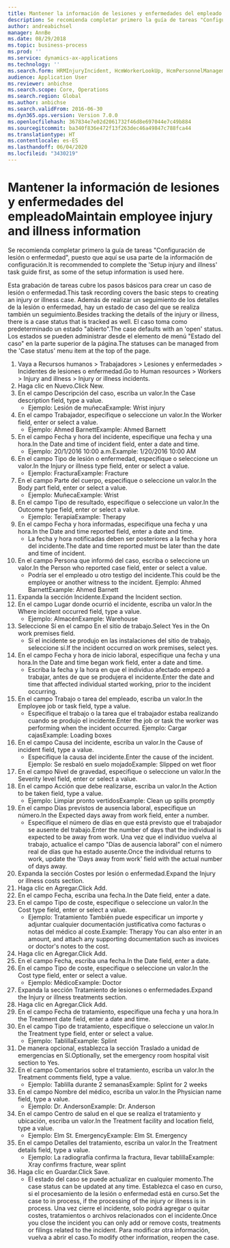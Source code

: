 ```yaml
---
title: Mantener la información de lesiones y enfermedades del empleado
description: Se recomienda completar primero la guía de tareas "Configuración de lesión o enfermedad", puesto que aquí se usa parte de la información de configuración.
author: andreabichsel
manager: AnnBe
ms.date: 08/29/2018
ms.topic: business-process
ms.prod: ''
ms.service: dynamics-ax-applications
ms.technology: ''
ms.search.form: HRMInjuryIncident, HcmWorkerLookUp, HcmPersonnelManagementWorkspace
audience: Application User
ms.reviewer: anbichse
ms.search.scope: Core, Operations
ms.search.region: Global
ms.author: anbichse
ms.search.validFrom: 2016-06-30
ms.dyn365.ops.version: Version 7.0.0
ms.openlocfilehash: 367834e7e02d2061732f46d8e697044e7c49b884
ms.sourcegitcommit: ba340f836e472f13f263dec46a49847c788fca44
ms.translationtype: HT
ms.contentlocale: es-ES
ms.lasthandoff: 06/04/2020
ms.locfileid: "3430219"
---
```

# <a name="maintain-employee-injury-and-illness-information"></a><span data-ttu-id="0d8fa-103">Mantener la información de lesiones y enfermedades del empleado</span><span class="sxs-lookup"><span data-stu-id="0d8fa-103">Maintain employee injury and illness information</span></span>



<span data-ttu-id="0d8fa-104">Se recomienda completar primero la guía de tareas "Configuración de lesión o enfermedad", puesto que aquí se usa parte de la información de configuración.</span><span class="sxs-lookup"><span data-stu-id="0d8fa-104">It is recommended to complete the 'Setup injury and illness' task guide first, as some of the setup information is used here.</span></span> 



<span data-ttu-id="0d8fa-105">Esta grabación de tareas cubre los pasos básicos para crear un caso de lesión o enfermedad.</span><span class="sxs-lookup"><span data-stu-id="0d8fa-105">This task recording covers the basic steps to creating an injury or illness case.</span></span> <span data-ttu-id="0d8fa-106">Además de realizar un seguimiento de los detalles de la lesión o enfermedad, hay un estado de caso del que se realiza también un seguimiento.</span><span class="sxs-lookup"><span data-stu-id="0d8fa-106">Besides tracking the details of the injury or illness, there is a case status that is tracked as well.</span></span>  <span data-ttu-id="0d8fa-107">El caso toma como predeterminado un estado "abierto".</span><span class="sxs-lookup"><span data-stu-id="0d8fa-107">The case defaults with an 'open' status.</span></span>  <span data-ttu-id="0d8fa-108">Los estados se pueden administrar desde el elemento de menú "Estado del caso" en la parte superior de la página.</span><span class="sxs-lookup"><span data-stu-id="0d8fa-108">The statuses can be managed from the 'Case status' menu item at the top of the page.</span></span>

1. <span data-ttu-id="0d8fa-109">Vaya a Recursos humanos > Trabajadores > Lesiones y enfermedades > Incidentes de lesiones o enfermedad.</span><span class="sxs-lookup"><span data-stu-id="0d8fa-109">Go to Human resources > Workers > Injury and illness > Injury or illness incidents.</span></span>
2. <span data-ttu-id="0d8fa-110">Haga clic en Nuevo.</span><span class="sxs-lookup"><span data-stu-id="0d8fa-110">Click New.</span></span>
3. <span data-ttu-id="0d8fa-111">En el campo Descripción del caso, escriba un valor.</span><span class="sxs-lookup"><span data-stu-id="0d8fa-111">In the Case description field, type a value.</span></span>
    * <span data-ttu-id="0d8fa-112">Ejemplo: Lesión de muñeca</span><span class="sxs-lookup"><span data-stu-id="0d8fa-112">Example:  Wrist injury</span></span>  
4. <span data-ttu-id="0d8fa-113">En el campo Trabajador, especifique o seleccione un valor.</span><span class="sxs-lookup"><span data-stu-id="0d8fa-113">In the Worker field, enter or select a value.</span></span>
    * <span data-ttu-id="0d8fa-114">Ejemplo: Ahmed Barnett</span><span class="sxs-lookup"><span data-stu-id="0d8fa-114">Example: Ahmed Barnett</span></span>  
5. <span data-ttu-id="0d8fa-115">En el campo Fecha y hora del incidente, especifique una fecha y una hora.</span><span class="sxs-lookup"><span data-stu-id="0d8fa-115">In the Date and time of incident field, enter a date and time.</span></span>
    * <span data-ttu-id="0d8fa-116">Ejemplo: 20/1/2016 10:00 a.m.</span><span class="sxs-lookup"><span data-stu-id="0d8fa-116">Example:  1/20/2016 10:00 AM</span></span>  
6. <span data-ttu-id="0d8fa-117">En el campo Tipo de lesión o enfermedad, especifique o seleccione un valor.</span><span class="sxs-lookup"><span data-stu-id="0d8fa-117">In the Injury or illness type field, enter or select a value.</span></span>
    * <span data-ttu-id="0d8fa-118">Ejemplo: Fractura</span><span class="sxs-lookup"><span data-stu-id="0d8fa-118">Example:  Fracture</span></span>  
7. <span data-ttu-id="0d8fa-119">En el campo Parte del cuerpo, especifique o seleccione un valor.</span><span class="sxs-lookup"><span data-stu-id="0d8fa-119">In the Body part field, enter or select a value.</span></span>
    * <span data-ttu-id="0d8fa-120">Ejemplo: Muñeca</span><span class="sxs-lookup"><span data-stu-id="0d8fa-120">Example:  Wrist</span></span>  
8. <span data-ttu-id="0d8fa-121">En el campo Tipo de resultado, especifique o seleccione un valor.</span><span class="sxs-lookup"><span data-stu-id="0d8fa-121">In the Outcome type field, enter or select a value.</span></span>
    * <span data-ttu-id="0d8fa-122">Ejemplo: Terapia</span><span class="sxs-lookup"><span data-stu-id="0d8fa-122">Example:  Therapy</span></span>  
9. <span data-ttu-id="0d8fa-123">En el campo Fecha y hora informadas, especifique una fecha y una hora.</span><span class="sxs-lookup"><span data-stu-id="0d8fa-123">In the Date and time reported field, enter a date and time.</span></span>
    * <span data-ttu-id="0d8fa-124">La fecha y hora notificadas deben ser posteriores a la fecha y hora del incidente.</span><span class="sxs-lookup"><span data-stu-id="0d8fa-124">The date and time reported must be later than the date and time of incident.</span></span>  
10. <span data-ttu-id="0d8fa-125">En el campo Persona que informó del caso, escriba o seleccione un valor.</span><span class="sxs-lookup"><span data-stu-id="0d8fa-125">In the Person who reported case field, enter or select a value.</span></span>
    * <span data-ttu-id="0d8fa-126">Podría ser el empleado u otro testigo del incidente.</span><span class="sxs-lookup"><span data-stu-id="0d8fa-126">This could be the employee or another witness to the incident.</span></span>  <span data-ttu-id="0d8fa-127">Ejemplo: Ahmed Barnett</span><span class="sxs-lookup"><span data-stu-id="0d8fa-127">Example: Ahmed Barnett</span></span>  
11. <span data-ttu-id="0d8fa-128">Expanda la sección Incidente.</span><span class="sxs-lookup"><span data-stu-id="0d8fa-128">Expand the Incident section.</span></span>
12. <span data-ttu-id="0d8fa-129">En el campo Lugar donde ocurrió el incidente, escriba un valor.</span><span class="sxs-lookup"><span data-stu-id="0d8fa-129">In the Where incident occurred field, type a value.</span></span>
    * <span data-ttu-id="0d8fa-130">Ejemplo: Almacén</span><span class="sxs-lookup"><span data-stu-id="0d8fa-130">Example:  Warehouse</span></span>  
13. <span data-ttu-id="0d8fa-131">Seleccione Sí en el campo En el sitio de trabajo.</span><span class="sxs-lookup"><span data-stu-id="0d8fa-131">Select Yes in the On work premises field.</span></span>
    * <span data-ttu-id="0d8fa-132">Si el incidente se produjo en las instalaciones del sitio de trabajo, seleccione sí.</span><span class="sxs-lookup"><span data-stu-id="0d8fa-132">If the incident occurred on work premises, select yes.</span></span>  
14. <span data-ttu-id="0d8fa-133">En el campo Fecha y hora de inicio laboral, especifique una fecha y una hora.</span><span class="sxs-lookup"><span data-stu-id="0d8fa-133">In the Date and time began work field, enter a date and time.</span></span>
    * <span data-ttu-id="0d8fa-134">Escriba la fecha y la hora en que el individuo afectado empezó a trabajar, antes de que se produjera el incidente.</span><span class="sxs-lookup"><span data-stu-id="0d8fa-134">Enter the date and time that affected individual started working, prior to the incident occurring.</span></span>  
15. <span data-ttu-id="0d8fa-135">En el campo Trabajo o tarea del empleado, escriba un valor.</span><span class="sxs-lookup"><span data-stu-id="0d8fa-135">In the Employee job or task field, type a value.</span></span>
    * <span data-ttu-id="0d8fa-136">Especifique el trabajo o la tarea que el trabajador estaba realizando cuando se produjo el incidente.</span><span class="sxs-lookup"><span data-stu-id="0d8fa-136">Enter the job or task the worker was performing when the incident occurred.</span></span>  <span data-ttu-id="0d8fa-137">Ejemplo: Cargar cajas</span><span class="sxs-lookup"><span data-stu-id="0d8fa-137">Example:  Loading boxes</span></span>  
16. <span data-ttu-id="0d8fa-138">En el campo Causa del incidente, escriba un valor.</span><span class="sxs-lookup"><span data-stu-id="0d8fa-138">In the Cause of incident field, type a value.</span></span>
    * <span data-ttu-id="0d8fa-139">Especifique la causa del incidente.</span><span class="sxs-lookup"><span data-stu-id="0d8fa-139">Enter the cause of the incident.</span></span>  <span data-ttu-id="0d8fa-140">Ejemplo: Se resbaló en suelo mojado</span><span class="sxs-lookup"><span data-stu-id="0d8fa-140">Example:  Slipped on wet floor</span></span>  
17. <span data-ttu-id="0d8fa-141">En el campo Nivel de gravedad, especifique o seleccione un valor.</span><span class="sxs-lookup"><span data-stu-id="0d8fa-141">In the Severity level field, enter or select a value.</span></span>
18. <span data-ttu-id="0d8fa-142">En el campo Acción que debe realizarse, escriba un valor.</span><span class="sxs-lookup"><span data-stu-id="0d8fa-142">In the Action to be taken field, type a value.</span></span>
    * <span data-ttu-id="0d8fa-143">Ejemplo: Limpiar pronto vertidos</span><span class="sxs-lookup"><span data-stu-id="0d8fa-143">Example:  Clean up spills promptly</span></span>  
19. <span data-ttu-id="0d8fa-144">En el campo Días previstos de ausencia laboral, especifique un número.</span><span class="sxs-lookup"><span data-stu-id="0d8fa-144">In the Expected days away from work field, enter a number.</span></span>
    * <span data-ttu-id="0d8fa-145">Especifique el número de días en que está previsto que el trabajador se ausente del trabajo.</span><span class="sxs-lookup"><span data-stu-id="0d8fa-145">Enter the number of days that the individual is expected to be away from work.</span></span>  <span data-ttu-id="0d8fa-146">Una vez que el individuo vuelva al trabajo, actualice el campo "Días de ausencia laboral" con el número real de días que ha estado ausente.</span><span class="sxs-lookup"><span data-stu-id="0d8fa-146">Once the individual returns to work, update the 'Days away from work' field with the actual number of days away.</span></span>  
20. <span data-ttu-id="0d8fa-147">Expanda la sección Costes por lesión o enfermedad.</span><span class="sxs-lookup"><span data-stu-id="0d8fa-147">Expand the Injury or illness costs section.</span></span>
21. <span data-ttu-id="0d8fa-148">Haga clic en Agregar.</span><span class="sxs-lookup"><span data-stu-id="0d8fa-148">Click Add.</span></span>
22. <span data-ttu-id="0d8fa-149">En el campo Fecha, escriba una fecha.</span><span class="sxs-lookup"><span data-stu-id="0d8fa-149">In the Date field, enter a date.</span></span>
23. <span data-ttu-id="0d8fa-150">En el campo Tipo de coste, especifique o seleccione un valor.</span><span class="sxs-lookup"><span data-stu-id="0d8fa-150">In the Cost type field, enter or select a value.</span></span>
    * <span data-ttu-id="0d8fa-151">Ejemplo: Tratamiento También puede especificar un importe y adjuntar cualquier documentación justificativa como facturas o notas del médico al coste.</span><span class="sxs-lookup"><span data-stu-id="0d8fa-151">Example:  Therapy    You can also enter in an amount, and attach any supporting documentation such as invoices or doctor's notes to the cost.</span></span>  
24. <span data-ttu-id="0d8fa-152">Haga clic en Agregar.</span><span class="sxs-lookup"><span data-stu-id="0d8fa-152">Click Add.</span></span>
25. <span data-ttu-id="0d8fa-153">En el campo Fecha, escriba una fecha.</span><span class="sxs-lookup"><span data-stu-id="0d8fa-153">In the Date field, enter a date.</span></span>
26. <span data-ttu-id="0d8fa-154">En el campo Tipo de coste, especifique o seleccione un valor.</span><span class="sxs-lookup"><span data-stu-id="0d8fa-154">In the Cost type field, enter or select a value.</span></span>
    * <span data-ttu-id="0d8fa-155">Ejemplo: Médico</span><span class="sxs-lookup"><span data-stu-id="0d8fa-155">Example: Doctor</span></span>  
27. <span data-ttu-id="0d8fa-156">Expanda la sección Tratamiento de lesiones o enfermedades.</span><span class="sxs-lookup"><span data-stu-id="0d8fa-156">Expand the Injury or illness treatments section.</span></span>
28. <span data-ttu-id="0d8fa-157">Haga clic en Agregar.</span><span class="sxs-lookup"><span data-stu-id="0d8fa-157">Click Add.</span></span>
29. <span data-ttu-id="0d8fa-158">En el campo Fecha de tratamiento, especifique una fecha y una hora.</span><span class="sxs-lookup"><span data-stu-id="0d8fa-158">In the Treatment date field, enter a date and time.</span></span>
30. <span data-ttu-id="0d8fa-159">En el campo Tipo de tratamiento, especifique o seleccione un valor.</span><span class="sxs-lookup"><span data-stu-id="0d8fa-159">In the Treatment type field, enter or select a value.</span></span>
    * <span data-ttu-id="0d8fa-160">Ejemplo: Tablilla</span><span class="sxs-lookup"><span data-stu-id="0d8fa-160">Example:  Splint</span></span>  
31. <span data-ttu-id="0d8fa-161">De manera opcional, establezca la sección Traslado a unidad de emergencias en Sí.</span><span class="sxs-lookup"><span data-stu-id="0d8fa-161">Optionally, set the emergency room hospital visit section to Yes.</span></span>
32. <span data-ttu-id="0d8fa-162">En el campo Comentarios sobre el tratamiento, escriba un valor.</span><span class="sxs-lookup"><span data-stu-id="0d8fa-162">In the Treatment comments field, type a value.</span></span>
    * <span data-ttu-id="0d8fa-163">Ejemplo: Tablilla durante 2 semanas</span><span class="sxs-lookup"><span data-stu-id="0d8fa-163">Example:  Splint for 2 weeks</span></span>  
33. <span data-ttu-id="0d8fa-164">En el campo Nombre del médico, escriba un valor.</span><span class="sxs-lookup"><span data-stu-id="0d8fa-164">In the Physician name field, type a value.</span></span>
    * <span data-ttu-id="0d8fa-165">Ejemplo: Dr. Anderson</span><span class="sxs-lookup"><span data-stu-id="0d8fa-165">Example:  Dr. Anderson</span></span>  
34. <span data-ttu-id="0d8fa-166">En el campo Centro de salud en el que se realiza el tratamiento y ubicación, escriba un valor.</span><span class="sxs-lookup"><span data-stu-id="0d8fa-166">In the Treatment facility and location field, type a value.</span></span>
    * <span data-ttu-id="0d8fa-167">Ejemplo: Elm St. Emergency</span><span class="sxs-lookup"><span data-stu-id="0d8fa-167">Example:  Elm St. Emergency</span></span>  
35. <span data-ttu-id="0d8fa-168">En el campo Detalles del tratamiento, escriba un valor.</span><span class="sxs-lookup"><span data-stu-id="0d8fa-168">In the Treatment details field, type a value.</span></span>
    * <span data-ttu-id="0d8fa-169">Ejemplo: La radiografía confirma la fractura, llevar tablilla</span><span class="sxs-lookup"><span data-stu-id="0d8fa-169">Example:  Xray confirms fracture, wear splint</span></span>  
36. <span data-ttu-id="0d8fa-170">Haga clic en Guardar.</span><span class="sxs-lookup"><span data-stu-id="0d8fa-170">Click Save.</span></span>
    * <span data-ttu-id="0d8fa-171">El estado del caso se puede actualizar en cualquier momento.</span><span class="sxs-lookup"><span data-stu-id="0d8fa-171">The case status can be updated at any time.</span></span>  <span data-ttu-id="0d8fa-172">Establezca el caso en curso, si el procesamiento de la lesión o enfermedad está en curso.</span><span class="sxs-lookup"><span data-stu-id="0d8fa-172">Set the case to in process, if the processing of the injury or illness is in process.</span></span>  <span data-ttu-id="0d8fa-173">Una vez cierre el incidente, solo podrá agregar o quitar costes, tratamientos o archivos relacionados con el incidente.</span><span class="sxs-lookup"><span data-stu-id="0d8fa-173">Once you close the incident you can only add or remove costs, treatments or filings related to the incident.</span></span>  <span data-ttu-id="0d8fa-174">Para modificar otra información, vuelva a abrir el caso.</span><span class="sxs-lookup"><span data-stu-id="0d8fa-174">To modify other information, reopen the case.</span></span>  

